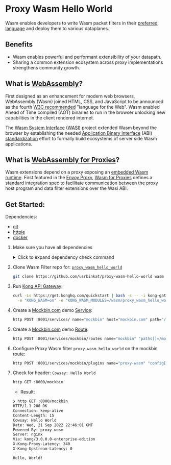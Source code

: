 # Proxy Wasm Hello World

Wasm enables developers to write Wasm packet filters in their [preferred language](https://github.com/proxy-wasm/spec#sdks) and deploy them to various dataplanes.    
    
## Benefits

* Wasm enables powerful and performant extensibility of your datapath.
* Sharing a common extension ecosystem across proxy implementations strengthens community growth.

## What is [WebAssembly](https://webassembly.org)?

First designed as an enhancement for modern web browsers, WebAssembly (Wasm) joined HTML, CSS, and JavaScript to be announced as the fourth [W3C recommended](https://www.w3.org/2019/12/pressrelease-wasm-rec.html.en) "language for the Web". Wasm enabled Ahead of Time compiled (AOT) binaries to run in the browser unlocking new capabilities in the client rendered internet.

The [Wasm System Interface](https://hacks.mozilla.org/2019/03/standardizing-wasi-a-webassembly-system-interface/) ([WASI](https://github.com/WebAssembly/WASI)) project extended Wasm beyond the browser by establishing the needed [Application Binary Interface](https://en.wikipedia.org/wiki/Application_binary_interface) (ABI) [standardization](https://github.com/WebAssembly/WASI) effort to formally build ecosystems of server side Wasm applications.

## What is [WebAssembly for Proxies](https://github.com/proxy-wasm/spec)?

Wasm extensions depend on a proxy exposing an [embedded Wasm runtime](https://github.com/proxy-wasm/spec/blob/master/docs/WebAssembly-in-Envoy.md#runtimes). First featured in the [Envoy Proxy](https://opensource.googleblog.com/2020/03/webassembly-brings-extensibility-to.html), [Wasm for Proxies](https://github.com/proxy-wasm) defines a standard integration spec to facilitate communication between the proxy host program and  data filter extensions over the Wasi ABI.

## Get Started:

Dependencies:
* [git](https://git-scm.com/book/en/v2/Getting-Started-Installing-Git)
* [httpie](https://httpie.io/docs/cli/installation)
* [docker](https://www.docker.com/products/docker-desktop/)

1. Make sure you have all dependencies

    <details>
    <summary>Click to expand dependency check command</summary>
    
    ```bash
    bash -c "cat <<EOF | bash -es --
    git --version
    httpie --version
    docker --version
    EOF"
    ```
    
    </details>

<space>
</space>

2. Clone Wasm Filter repo for: [`proxy_wasm_hello_world`](https://github.com/usrbinkat/proxy-wasm-hello-world)

    ```bash
    git clone https://github.com/usrbinkat/proxy-wasm-hello-world wasm
    ```

3. Run [Kong API Gateway](https://docs.konghq.com/gateway/latest/):

    ```bash
    curl -Ls https://get.konghq.com/quickstart | bash -s -- -i kong-gateway-internal -t 3.0.0.0-wasmer \
      -e "KONG_WASM=on" -e "KONG_WASM_MODULES=/wasm/proxy_wasm_hello_world.wasm" -v $(pwd)/wasm:/wasm
    ```

4. Create a [Mockbin.com](https://mockbin.com) demo [Service](https://docs.konghq.com/gateway/latest/get-started/services-and-routes/#managing-services):

    ```bash
    http POST :8001/services/ name="mockbin" host="mockbin.com" path="/bin/ccb2968e-08e8-43af-babd-878c9f269486" protocol="http"
    ```

5. Create a [Mockbin.com](https://mockbin.com) demo [Route](https://docs.konghq.com/gateway/latest/get-started/services-and-routes/#managing-routes):
    ```bash
    http POST :8001/services/mockbin/routes name="mockbin" "paths[]=/mockbin"
    ```

6. Configure Proxy Wasm filter `proxy_wasm_hello_world` on the mockbin route:
    ```bash
    http POST :8001/services/mockbin/plugins name="proxy-wasm" "config[filters][0][name]=proxy_wasm_hello_world"
    ```

7. Check for header: `Cowsay: Hello World`
    ```bash
    http GET :8000/mockbin
    ```
    * Result:
    ```bash
    ❯ http GET :8000/mockbin
    HTTP/1.1 200 OK
    Connection: keep-alive
    Content-Length: 15
    Cowsay: Hello World
    Date: Wed, 21 Sep 2022 22:46:01 GMT
    Powered-By: proxy-wasm
    Server: nginx
    Via: kong/3.0.0.0-enterprise-edition
    X-Kong-Proxy-Latency: 340
    X-Kong-Upstream-Latency: 0
    
    Hello, World!
    ```